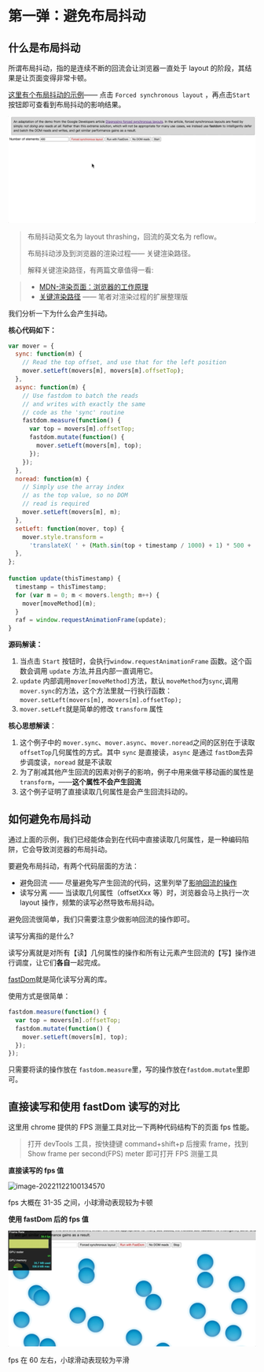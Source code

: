 # 第一弹：避免布局抖动

## 什么是布局抖动

所谓布局抖动，指的是连续不断的回流会让浏览器一直处于 layout 的阶段，其结果是让页面变得非常卡顿。

[这里有个布局抖动的示例](http://wilsonpage.github.io/fastdom/examples/animation.html)—— 点击 `Forced synchronous layout` ，再点击`Start` 按钮即可查看到布局抖动的影响结果。

![image-20221122100134570](../assets/Nov-22-202211-06-50.gif)

> 布局抖动英文名为 layout thrashing，回流的英文名为 reflow。
>
> 布局抖动涉及到浏览器的渲染过程—— 关键渲染路径。
>
> 解释关键渲染路径，有两篇文章值得一看:

> - [MDN-渲染页面：浏览器的工作原理](https://developer.mozilla.org/zh-CN/docs/Web/Performance/How_browsers_work)
> - [关键渲染路径](https://qiuyanxi.com/browser/浏览器渲染过程) —— 笔者对渲染过程的扩展整理版

我们分析一下为什么会产生抖动。

**核心代码如下：**

```js
var mover = {
  sync: function(m) {
    // Read the top offset, and use that for the left position
    mover.setLeft(movers[m], movers[m].offsetTop);
  },
  async: function(m) {
    // Use fastdom to batch the reads
    // and writes with exactly the same
    // code as the 'sync' routine
    fastdom.measure(function() {
      var top = movers[m].offsetTop;
      fastdom.mutate(function() {
        mover.setLeft(movers[m], top);
      });
    });
  },
  noread: function(m) {
    // Simply use the array index
    // as the top value, so no DOM
    // read is required
    mover.setLeft(movers[m], m);
  },
  setLeft: function(mover, top) {
    mover.style.transform =
      'translateX( ' + (Math.sin(top + timestamp / 1000) + 1) * 500 + 'px)';
  },
};

function update(thisTimestamp) {
  timestamp = thisTimestamp;
  for (var m = 0; m < movers.length; m++) {
    mover[moveMethod](m);
  }
  raf = window.requestAnimationFrame(update);
}
```

**源码解读：**

1. 当点击 `Start` 按钮时，会执行`window.requestAnimationFrame` 函数。这个函数会调用 `update` 方法,并且内部一直调用它。
2. `update` 内部调用`mover[moveMethod]`方法，默认 `moveMethod`为`sync`,调用 `mover.sync`的方法，这个方法里就一行执行函数：`mover.setLeft(movers[m], movers[m].offsetTop);`
3. `mover.setLeft`就是简单的修改 `transform` 属性

**核心思想解读**：

1. 这个例子中的 `mover.sync`、`mover.async`、`mover.noread`之间的区别在于读取`offsetTop`几何属性的方式。其中 `sync` 是直接读，`async` 是通过 `fastDom`去异步调度读，`noread` 就是不读取
2. 为了削减其他产生回流的因素对例子的影响，例子中用来做平移动画的属性是`transform`，——**这个属性不会产生回流**
3. 这个例子证明了直接读取几何属性是会产生回流抖动的。

## 如何避免布局抖动

通过上面的示例，我们已经能体会到在代码中直接读取几何属性，是一种编码陷阱，它会导致浏览器的布局抖动。

要避免布局抖动，有两个代码层面的方法：

- 避免回流 —— 尽量避免写产生回流的代码，这里列举了[影响回流的操作](https://qiuyanxi.com/browser/浏览器渲染过程#影响回流的操作)
- 读写分离 —— 当读取几何属性（offsetXxx 等）时，浏览器会马上执行一次 layout 操作，频繁的读写必然导致布局抖动。

避免回流很简单，我们只需要注意少做影响回流的操作即可。

读写分离指的是什么?

读写分离就是对所有【读】几何属性的操作和所有让元素产生回流的【写】操作进行调度，让它们**各自**一起完成。

[fastDom](https://github.com/wilsonpage/fastdom)就是简化读写分离的库。

使用方式是很简单：

```js
fastdom.measure(function() {
  var top = movers[m].offsetTop;
  fastdom.mutate(function() {
    mover.setLeft(movers[m], top);
  });
});
```

只需要将读的操作放在 `fastdom.measure`里，写的操作放在`fastdom.mutate`里即可。

## 直接读写和使用 fastDom 读写的对比

这里用 chrome 提供的 FPS 测量工具对比一下两种代码结构下的页面 fps 性能。

> 打开 devTools 工具，按快捷键 command+shift+p 后搜索 frame，找到 Show frame per second(FPS) meter 即可打开 FPS 测量工具

**直接读写的 fps 值**

![image-20221122100134570](../assets/Nov-22-202214-50-13.gif)

fps 大概在 31-35 之间，小球滑动表现较为卡顿

**使用 fastDom 后的 fps 值**

![image-20221122100134570](../assets/Nov-22-202214-52-19.gif)

fps 在 60 左右，小球滑动表现较为平滑
